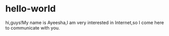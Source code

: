 # hello-world
hi,guys!My name is Ayeesha,I am very interested in Internet,so I come here to communicate with you.
